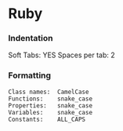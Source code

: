 # Ruby

### Indentation

Soft Tabs:      YES
Spaces per tab: 2

### Formatting

```
Class names:  CamelCase
Functions:    snake_case
Properties:   snake_case
Variables:    snake_case
Constants:    ALL_CAPS
```
